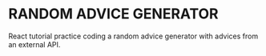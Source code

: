 # RANDOM ADVICE GENERATOR

React tutorial practice coding a random advice generator with advices from an external API.